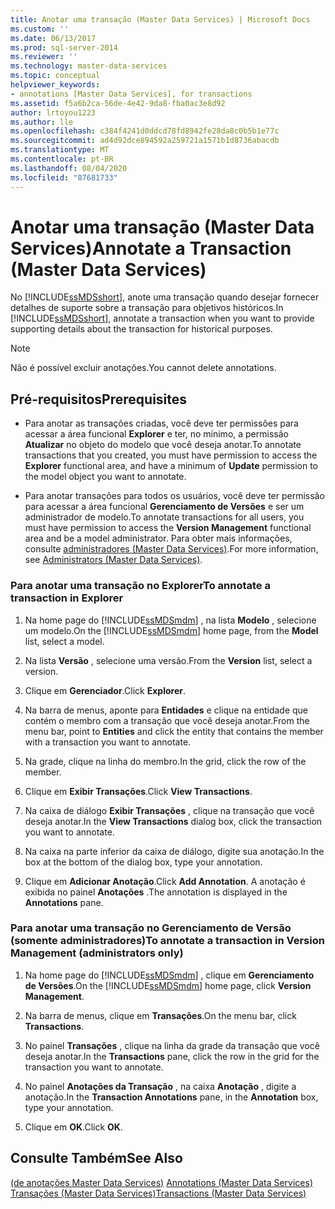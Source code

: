```yaml
---
title: Anotar uma transação (Master Data Services) | Microsoft Docs
ms.custom: ''
ms.date: 06/13/2017
ms.prod: sql-server-2014
ms.reviewer: ''
ms.technology: master-data-services
ms.topic: conceptual
helpviewer_keywords:
- annotations [Master Data Services], for transactions
ms.assetid: f5a6b2ca-56de-4e42-9da8-fba0ac3e8d92
author: lrtoyou1223
ms.author: lle
ms.openlocfilehash: c384f4241d0ddcd78fd8942fe28da8c0b5b1e77c
ms.sourcegitcommit: ad4d92dce894592a259721a1571b1d8736abacdb
ms.translationtype: MT
ms.contentlocale: pt-BR
ms.lasthandoff: 08/04/2020
ms.locfileid: "87681733"
---
```

# <a name="annotate-a-transaction-master-data-services"></a><span data-ttu-id="286c8-102">Anotar uma transação (Master Data Services)</span><span class="sxs-lookup"><span data-stu-id="286c8-102">Annotate a Transaction (Master Data Services)</span></span>
  <span data-ttu-id="286c8-103">No [!INCLUDE[ssMDSshort](../includes/ssmdsshort-md.md)], anote uma transação quando desejar fornecer detalhes de suporte sobre a transação para objetivos históricos.</span><span class="sxs-lookup"><span data-stu-id="286c8-103">In [!INCLUDE[ssMDSshort](../includes/ssmdsshort-md.md)], annotate a transaction when you want to provide supporting details about the transaction for historical purposes.</span></span>  
  
> [!NOTE]  
>  <span data-ttu-id="286c8-104">Não é possível excluir anotações.</span><span class="sxs-lookup"><span data-stu-id="286c8-104">You cannot delete annotations.</span></span>  
  
## <a name="prerequisites"></a><span data-ttu-id="286c8-105">Pré-requisitos</span><span class="sxs-lookup"><span data-stu-id="286c8-105">Prerequisites</span></span>  
  
-   <span data-ttu-id="286c8-106">Para anotar as transações criadas, você deve ter permissões para acessar a área funcional **Explorer** e ter, no mínimo, a permissão **Atualizar** no objeto do modelo que você deseja anotar.</span><span class="sxs-lookup"><span data-stu-id="286c8-106">To annotate transactions that you created, you must have permission to access the **Explorer** functional area, and have a minimum of **Update** permission to the model object you want to annotate.</span></span>  
  
-   <span data-ttu-id="286c8-107">Para anotar transações para todos os usuários, você deve ter permissão para acessar a área funcional **Gerenciamento de Versões** e ser um administrador de modelo.</span><span class="sxs-lookup"><span data-stu-id="286c8-107">To annotate transactions for all users, you must have permission to access the **Version Management** functional area and be a model administrator.</span></span> <span data-ttu-id="286c8-108">Para obter mais informações, consulte [administradores &#40;Master Data Services&#41;](administrators-master-data-services.md).</span><span class="sxs-lookup"><span data-stu-id="286c8-108">For more information, see [Administrators &#40;Master Data Services&#41;](administrators-master-data-services.md).</span></span>  
  
### <a name="to-annotate-a-transaction-in-explorer"></a><span data-ttu-id="286c8-109">Para anotar uma transação no Explorer</span><span class="sxs-lookup"><span data-stu-id="286c8-109">To annotate a transaction in Explorer</span></span>  
  
1.  <span data-ttu-id="286c8-110">Na home page do [!INCLUDE[ssMDSmdm](../includes/ssmdsmdm-md.md)] , na lista **Modelo** , selecione um modelo.</span><span class="sxs-lookup"><span data-stu-id="286c8-110">On the [!INCLUDE[ssMDSmdm](../includes/ssmdsmdm-md.md)] home page, from the **Model** list, select a model.</span></span>  
  
2.  <span data-ttu-id="286c8-111">Na lista **Versão** , selecione uma versão.</span><span class="sxs-lookup"><span data-stu-id="286c8-111">From the **Version** list, select a version.</span></span>  
  
3.  <span data-ttu-id="286c8-112">Clique em **Gerenciador**.</span><span class="sxs-lookup"><span data-stu-id="286c8-112">Click **Explorer**.</span></span>  
  
4.  <span data-ttu-id="286c8-113">Na barra de menus, aponte para **Entidades** e clique na entidade que contém o membro com a transação que você deseja anotar.</span><span class="sxs-lookup"><span data-stu-id="286c8-113">From the menu bar, point to **Entities** and click the entity that contains the member with a transaction you want to annotate.</span></span>  
  
5.  <span data-ttu-id="286c8-114">Na grade, clique na linha do membro.</span><span class="sxs-lookup"><span data-stu-id="286c8-114">In the grid, click the row of the member.</span></span>  
  
6.  <span data-ttu-id="286c8-115">Clique em **Exibir Transações**.</span><span class="sxs-lookup"><span data-stu-id="286c8-115">Click **View Transactions**.</span></span>  
  
7.  <span data-ttu-id="286c8-116">Na caixa de diálogo **Exibir Transações** , clique na transação que você deseja anotar.</span><span class="sxs-lookup"><span data-stu-id="286c8-116">In the **View Transactions** dialog box, click the transaction you want to annotate.</span></span>  
  
8.  <span data-ttu-id="286c8-117">Na caixa na parte inferior da caixa de diálogo, digite sua anotação.</span><span class="sxs-lookup"><span data-stu-id="286c8-117">In the box at the bottom of the dialog box, type your annotation.</span></span>  
  
9. <span data-ttu-id="286c8-118">Clique em **Adicionar Anotação**.</span><span class="sxs-lookup"><span data-stu-id="286c8-118">Click **Add Annotation**.</span></span> <span data-ttu-id="286c8-119">A anotação é exibida no painel **Anotações** .</span><span class="sxs-lookup"><span data-stu-id="286c8-119">The annotation is displayed in the **Annotations** pane.</span></span>  
  
### <a name="to-annotate-a-transaction-in-version-management-administrators-only"></a><span data-ttu-id="286c8-120">Para anotar uma transação no Gerenciamento de Versão (somente administradores)</span><span class="sxs-lookup"><span data-stu-id="286c8-120">To annotate a transaction in Version Management (administrators only)</span></span>  
  
1.  <span data-ttu-id="286c8-121">Na home page do [!INCLUDE[ssMDSmdm](../includes/ssmdsmdm-md.md)] , clique em **Gerenciamento de Versões**.</span><span class="sxs-lookup"><span data-stu-id="286c8-121">On the [!INCLUDE[ssMDSmdm](../includes/ssmdsmdm-md.md)] home page, click **Version Management**.</span></span>  
  
2.  <span data-ttu-id="286c8-122">Na barra de menus, clique em **Transações**.</span><span class="sxs-lookup"><span data-stu-id="286c8-122">On the menu bar, click **Transactions**.</span></span>  
  
3.  <span data-ttu-id="286c8-123">No painel **Transações** , clique na linha da grade da transação que você deseja anotar.</span><span class="sxs-lookup"><span data-stu-id="286c8-123">In the **Transactions** pane, click the row in the grid for the transaction you want to annotate.</span></span>  
  
4.  <span data-ttu-id="286c8-124">No painel **Anotações da Transação** , na caixa **Anotação** , digite a anotação.</span><span class="sxs-lookup"><span data-stu-id="286c8-124">In the **Transaction Annotations** pane, in the **Annotation** box, type your annotation.</span></span>  
  
5.  <span data-ttu-id="286c8-125">Clique em **OK**.</span><span class="sxs-lookup"><span data-stu-id="286c8-125">Click **OK**.</span></span>  
  
## <a name="see-also"></a><span data-ttu-id="286c8-126">Consulte Também</span><span class="sxs-lookup"><span data-stu-id="286c8-126">See Also</span></span>  
 <span data-ttu-id="286c8-127">[&#40;de anotações Master Data Services&#41;](../../2014/master-data-services/annotations-master-data-services.md) </span><span class="sxs-lookup"><span data-stu-id="286c8-127">[Annotations &#40;Master Data Services&#41;](../../2014/master-data-services/annotations-master-data-services.md) </span></span>  
 [<span data-ttu-id="286c8-128">Transações &#40;Master Data Services&#41;</span><span class="sxs-lookup"><span data-stu-id="286c8-128">Transactions &#40;Master Data Services&#41;</span></span>](../../2014/master-data-services/transactions-master-data-services.md)  
  
  
